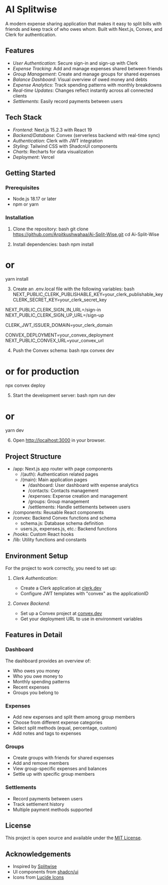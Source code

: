 # AI Splitwise 

A modern expense sharing application that makes it easy to split bills with friends and keep track of who owes whom. Built with Next.js, Convex, and Clerk for authentication.


## Features

- *User Authentication*: Secure sign-in and sign-up with Clerk
- *Expense Tracking*: Add and manage expenses shared between friends
- *Group Management*: Create and manage groups for shared expenses
- *Balance Dashboard*: Visual overview of owed money and debts
- *Expense Analytics*: Track spending patterns with monthly breakdowns
- *Real-time Updates*: Changes reflect instantly across all connected clients
- *Settlements*: Easily record payments between users

## Tech Stack

- *Frontend*: Next.js 15.2.3 with React 19
- *Backend/Database*: Convex (serverless backend with real-time sync)
- *Authentication*: Clerk with JWT integration
- *Styling*: Tailwind CSS with ShadcnUI components
- *Charts*: Recharts for data visualization
- *Deployment*: Vercel

## Getting Started

### Prerequisites

- Node.js 18.17 or later
- npm or yarn

### Installation

1. Clone the repository:
bash
git clone https://github.com/Arpitkushwahaa/Ai-Split-Wise.git
cd Ai-Split-Wise


2. Install dependencies:
bash
npm install
# or
yarn install


3. Create an .env.local file with the following variables:
bash
NEXT_PUBLIC_CLERK_PUBLISHABLE_KEY=your_clerk_publishable_key
CLERK_SECRET_KEY=your_clerk_secret_key

NEXT_PUBLIC_CLERK_SIGN_IN_URL=/sign-in
NEXT_PUBLIC_CLERK_SIGN_UP_URL=/sign-up

CLERK_JWT_ISSUER_DOMAIN=your_clerk_domain

CONVEX_DEPLOYMENT=your_convex_deployment
NEXT_PUBLIC_CONVEX_URL=your_convex_url


4. Push the Convex schema:
bash
npx convex dev
# or for production
npx convex deploy


5. Start the development server:
bash
npm run dev
# or
yarn dev


6. Open [http://localhost:3000](http://localhost:3000) in your browser.

## Project Structure

- /app: Next.js app router with page components
  - /(auth): Authentication related pages
  - /(main): Main application pages
    - /dashboard: User dashboard with expense analytics
    - /contacts: Contacts management
    - /expenses: Expense creation and management
    - /groups: Group management
    - /settlements: Handle settlements between users
- /components: Reusable React components
- /convex: Backend Convex functions and schema
  - schema.js: Database schema definition
  - users.js, expenses.js, etc.: Backend functions
- /hooks: Custom React hooks
- /lib: Utility functions and constants

## Environment Setup

For the project to work correctly, you need to set up:

1. *Clerk Authentication*:
   - Create a Clerk application at [clerk.dev](https://clerk.dev)
   - Configure JWT templates with "convex" as the applicationID

2. *Convex Backend*:
   - Set up a Convex project at [convex.dev](https://convex.dev)
   - Get your deployment URL to use in environment variables

## Features in Detail

### Dashboard

The dashboard provides an overview of:
- Who owes you money
- Who you owe money to
- Monthly spending patterns
- Recent expenses
- Groups you belong to

### Expenses

- Add new expenses and split them among group members
- Choose from different expense categories
- Select split methods (equal, percentage, custom)
- Add notes and tags to expenses

### Groups

- Create groups with friends for shared expenses
- Add and remove members
- View group-specific expenses and balances
- Settle up with specific group members

### Settlements

- Record payments between users
- Track settlement history
- Multiple payment methods supported

## License

This project is open source and available under the [MIT License](LICENSE).

## Acknowledgements

- Inspired by [Splitwise](https://www.splitwise.com/)
- UI components from [shadcn/ui](https://ui.shadcn.com/)
- Icons from [Lucide Icons](https://lucide.dev/)
